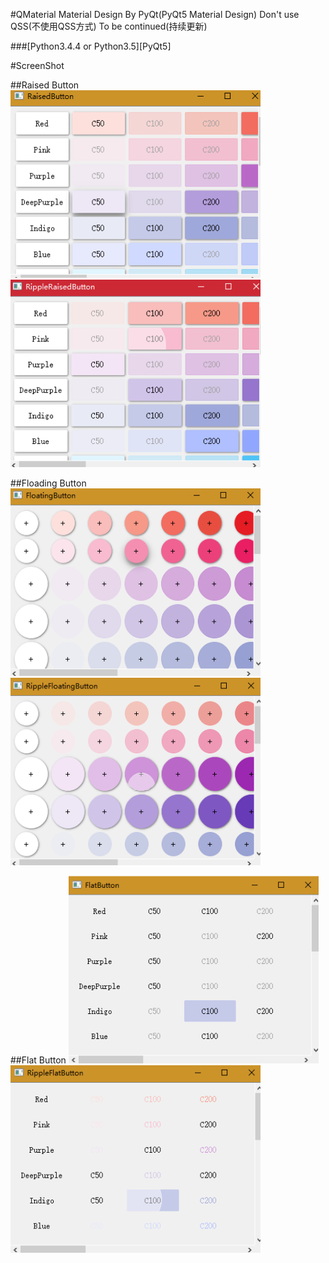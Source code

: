 #QMaterial
  Material Design By PyQt(PyQt5 Material Design)
  Don't use QSS(不使用QSS方式)
  To be continued(持续更新)

###[Python3.4.4 or Python3.5][PyQt5]

#ScreenShot

##Raised Button
<img src="ScreenShot/RaisedButton.png" width="400px" height="300px" /><img src="ScreenShot/RippleRaisedButton.png" width="400px" height="300px" />

##Floading Button
<img src="ScreenShot/FloadingButton.png" width="400px" height="300px" /><img src="ScreenShot/RippleFloadingButton.png" width="400px" height="300px" />

##Flat Button
<img src="ScreenShot/FlatButton.png" width="400px" height="300px" /><img src="ScreenShot/RippleFlatButton.png" width="400px" height="300px" />